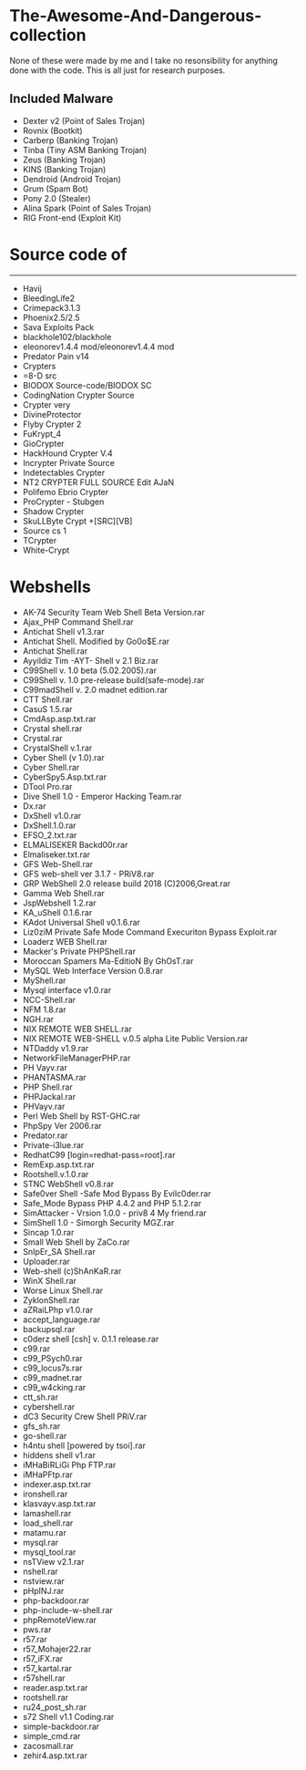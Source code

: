 # The-Awesome-And-Dangerous-collection
None of these were made by me and I take no resonsibility for anything done with the code. This is all just for research purposes.

Included Malware
----------------
* Dexter v2 (Point of Sales Trojan)
* Rovnix (Bootkit)
* Carberp (Banking Trojan)
* Tinba (Tiny ASM Banking Trojan)
* Zeus (Banking Trojan)
* KINS (Banking Trojan)
* Dendroid (Android Trojan)
* Grum (Spam Bot)
* Pony 2.0 (Stealer)
* Alina Spark (Point of Sales Trojan)
* RIG Front-end (Exploit Kit)
# Source code of
---------------
* Havij
* BleedingLife2
* Crimepack3.1.3
* Phoenix2.5/2.5
* Sava Exploits Pack
* blackhole102/blackhole
* eleonorev1.4.4 mod/eleonorev1.4.4 mod 
* Predator Pain v14
* Crypters
* =8-D src
* BIODOX Source-code/BIODOX SC
* CodingNation Crypter Source
* Crypter very
* DivineProtector
* Flyby Crypter 2
* FuKrypt_4
* GioCrypter
* HackHound Crypter V.4
* Incrypter Private Source
* Indetectables Crypter
* NT2 CRYPTER FULL SOURCE Edit AJaN
* Polifemo Ebrio Crypter
* ProCrypter - Stubgen
* Shadow Crypter
* SkuLLByte Crypt +[SRC][VB]
* Source cs 1
* TCrypter
* White-Crypt 

# Webshells
* AK-74 Security Team Web Shell Beta Version.rar
* Ajax_PHP Command Shell.rar
* Antichat Shell v1.3.rar
* Antichat Shell. Modified by Go0o$E.rar
* Antichat Shell.rar
* Ayyildiz Tim -AYT- Shell v 2.1 Biz.rar
* C99Shell v. 1.0 beta (5.02.2005).rar
* C99Shell v. 1.0 pre-release build(safe-mode).rar
* C99madShell v. 2.0 madnet edition.rar
* CTT Shell.rar
* CasuS 1.5.rar
* CmdAsp.asp.txt.rar
* Crystal shell.rar
* Crystal.rar
* CrystalShell v.1.rar
* Cyber Shell (v 1.0).rar
* Cyber Shell.rar
* CyberSpy5.Asp.txt.rar
* DTool Pro.rar
* Dive Shell 1.0 - Emperor Hacking Team.rar
* Dx.rar
* DxShell v1.0.rar
* DxShell.1.0.rar
* EFSO_2.txt.rar
* ELMALISEKER Backd00r.rar
* Elmaliseker.txt.rar
* GFS Web-Shell.rar
* GFS web-shell ver 3.1.7 - PRiV8.rar
* GRP WebShell 2.0 release build 2018 (C)2006,Great.rar
* Gamma Web Shell.rar
* JspWebshell 1.2.rar
* KA_uShell 0.1.6.rar
* KAdot Universal Shell v0.1.6.rar
* Liz0ziM Private Safe Mode Command Execuriton Bypass Exploit.rar
* Loaderz WEB Shell.rar
* Macker's Private PHPShell.rar
* Moroccan Spamers Ma-EditioN By GhOsT.rar
* MySQL Web Interface Version 0.8.rar
* MyShell.rar
* Mysql interface v1.0.rar
* NCC-Shell.rar
* NFM 1.8.rar
* NGH.rar
* NIX REMOTE WEB SHELL.rar
* NIX REMOTE WEB-SHELL v.0.5 alpha Lite Public Version.rar
* NTDaddy v1.9.rar
* NetworkFileManagerPHP.rar
* PH Vayv.rar
* PHANTASMA.rar
* PHP Shell.rar
* PHPJackal.rar
* PHVayv.rar
* Perl Web Shell by RST-GHC.rar
* PhpSpy Ver 2006.rar
* Predator.rar
* Private-i3lue.rar
* RedhatC99 [login=redhat-pass=root].rar
* RemExp.asp.txt.rar
* Rootshell.v.1.0.rar
* STNC WebShell v0.8.rar
* Safe0ver Shell -Safe Mod Bypass By Evilc0der.rar
* Safe_Mode Bypass PHP 4.4.2 and PHP 5.1.2.rar
* SimAttacker - Vrsion 1.0.0 - priv8 4 My friend.rar
* SimShell 1.0 - Simorgh Security MGZ.rar
* Sincap 1.0.rar
* Small Web Shell by ZaCo.rar
* SnIpEr_SA Shell.rar
* Uploader.rar
* Web-shell (c)ShAnKaR.rar
* WinX Shell.rar
* Worse Linux Shell.rar
* ZyklonShell.rar
* aZRaiLPhp v1.0.rar
* accept_language.rar
* backupsql.rar
* c0derz shell [csh] v. 0.1.1 release.rar
* c99.rar
* c99_PSych0.rar
* c99_locus7s.rar
* c99_madnet.rar
* c99_w4cking.rar
* ctt_sh.rar
* cybershell.rar
* dC3 Security Crew Shell PRiV.rar
* gfs_sh.rar
* go-shell.rar
* h4ntu shell [powered by tsoi].rar
* hiddens shell v1.rar
* iMHaBiRLiGi Php FTP.rar
* iMHaPFtp.rar
* indexer.asp.txt.rar
* ironshell.rar
* klasvayv.asp.txt.rar
* lamashell.rar
* load_shell.rar
* matamu.rar
* mysql.rar
* mysql_tool.rar
* nsTView v2.1.rar
* nshell.rar
* nstview.rar
* pHpINJ.rar
* php-backdoor.rar
* php-include-w-shell.rar
* phpRemoteView.rar
* pws.rar
* r57.rar
* r57_Mohajer22.rar
* r57_iFX.rar
* r57_kartal.rar
* r57shell.rar
* reader.asp.txt.rar
* rootshell.rar
* ru24_post_sh.rar
* s72 Shell v1.1 Coding.rar
* simple-backdoor.rar
* simple_cmd.rar
* zacosmall.rar
* zehir4.asp.txt.rar

